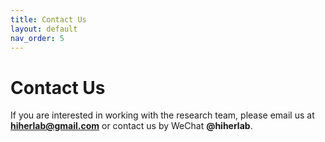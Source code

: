 ```yaml
---
title: Contact Us
layout: default
nav_order: 5
---
```


# Contact Us
If you are interested in working with the research team, please email us at **hiherlab@gmail.com** or contact us by WeChat **@hiherlab**. 
